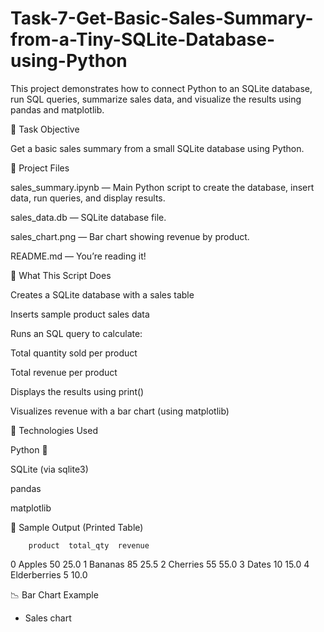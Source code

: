 # Task-7-Get-Basic-Sales-Summary-from-a-Tiny-SQLite-Database-using-Python

This project demonstrates how to connect Python to an SQLite database, run SQL queries, summarize sales data, and visualize the results using pandas and matplotlib.

🚀 Task Objective

Get a basic sales summary from a small SQLite database using Python.

📁 Project Files

sales_summary.ipynb — Main Python script to create the database, insert data, run queries, and display results.

sales_data.db — SQLite database file.

sales_chart.png — Bar chart showing revenue by product.

README.md — You’re reading it!

🧠 What This Script Does

Creates a SQLite database with a sales table

Inserts sample product sales data

Runs an SQL query to calculate:

Total quantity sold per product

Total revenue per product

Displays the results using print()

Visualizes revenue with a bar chart (using matplotlib)

🔧 Technologies Used

Python 🐍

SQLite (via sqlite3)

pandas

matplotlib

📌 Sample Output (Printed Table)

        product  total_qty  revenue
0        Apples         50     25.0
1       Bananas         85     25.5
2      Cherries         55     55.0
3         Dates         10     15.0
4  Elderberries          5     10.0

📉 Bar Chart Example

 - Sales chart
